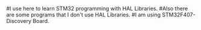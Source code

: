 #I use here to learn STM32 programming with HAL Libraries. 
#Also there are some programs that I don't use HAL Libraries.
#I am using STM32F407-Discovery Board. 
